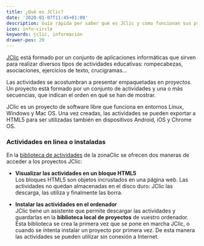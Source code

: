 ```yaml
---
title: ¿Qué es JClic?
date: '2020-01-07T11:45+01:00'
description: Guía rápida per saber qué es JClic y como funcionan sus principales componentes.
icon: info-circle
keywords: jclic, información
drawer-pos: 20
---
```


[JClic](/jclic/) está formado por un conjunto de aplicaciones informáticas que sirven para realizar diversos tipos de actividades educativas: rompecabezas, asociaciones, ejercicios de texto, crucigramas...

Las actividades se acostumbran a presentar empaquetadas en _proyectos_. Un proyecto está formado por un conjunto de actividades y una o más secuencias, que indican el orden en qué se han de mostrar.

JClic es un proyecto de software libre que funciona en entornos Linux, Windows y Mac OS. Una vez creadas, las actividades se pueden exportar a HTML5 para ser utilizadas también en dispositivos Android, iOS y Chrome OS.

### Actividades en linea o instaladas

En la [biblioteca de actividades](https://clic.xtec.cat/repo) de la zonaClic se ofrecen dos maneras de acceder a los proyectos JClic:

- __Visualizar las actividades en un bloque HTML5__<br/>Los bloques HTML5 son objetos incrustados en una página web. Las actividades no quedan almacenadas en el disco duro: JClic las descarga, las utiliza y finalmente las borra.

- __Instalar las actividades en el ordenador__<br/>JClic tiene un asistente que permite descargar las actividades y guardarlas en la __biblioteca local de proyectos__ de vuestro ordenador. Esta biblioteca se crea la primera vez que se pone en marcha JClic, o cuando se intenta instalar un proyecto por primera vez. De esta manera las actividades se pueden utilizar sin conexión a Internet.
